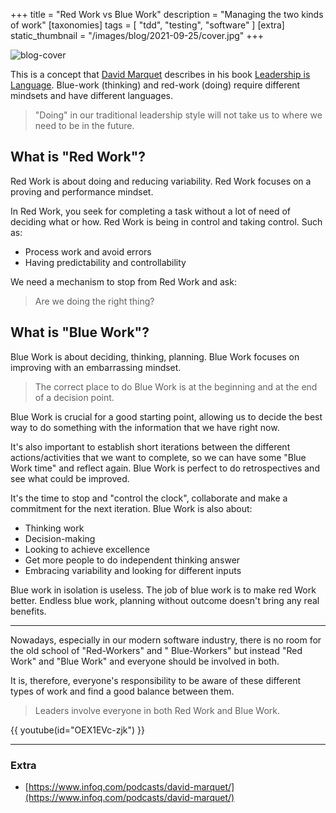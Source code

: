 +++
title = "Red Work vs Blue Work"
description = "Managing the two kinds of work"
[taxonomies]
tags = [ "tdd", "testing", "software" ]
[extra]
static_thumbnail = "/images/blog/2021-09-25/cover.jpg"
+++

![blog-cover](/images/blog/2021-10-21/cover.jpg)

This is a concept that [David Marquet](https://twitter.com/ldavidmarquet) describes in his
book [Leadership is Language](/readings/leadership-is-language/). Blue-work (thinking) and red-work (doing) require different
mindsets and have different languages.

<!-- more -->

> "Doing" in our traditional leadership style will not take us to where we need to be in the future.

## What is "Red Work"?

Red Work is about doing and reducing variability. Red Work focuses on a proving and performance mindset.

In Red Work, you seek for completing a task without a lot of need of deciding what or how. Red Work is being in control
and taking control. Such as:

- Process work and avoid errors
- Having predictability and controllability

We need a mechanism to stop from Red Work and ask:

> Are we doing the right thing?

## What is "Blue Work"?

Blue Work is about deciding, thinking, planning. Blue Work focuses on improving with an embarrassing mindset.

> The correct place to do Blue Work is at the beginning and at the end of a decision point.

Blue Work is crucial for a good starting point, allowing us to decide the best way to do something with the information
that we have right now.

It's also important to establish short iterations between the different actions/activities that we want to complete, so
we can have some "Blue Work time" and reflect again. Blue Work is perfect to do retrospectives and see what could be
improved.

It's the time to stop and "control the clock", collaborate and make a commitment for the next iteration. Blue Work is
also about:

- Thinking work
- Decision-making
- Looking to achieve excellence
- Get more people to do independent thinking answer
- Embracing variability and looking for different inputs

Blue work in isolation is useless. The job of blue work is to make red Work better. Endless blue work, planning without
outcome doesn't bring any real benefits.

---

Nowadays, especially in our modern software industry, there is no room for the old school of "Red-Workers" and "
Blue-Workers" but instead "Red Work" and "Blue Work" and everyone should be involved in both.

It is, therefore, everyone's responsibility to be aware of these different types of work and find a good balance between
them.

> Leaders involve everyone in both Red Work and Blue Work.

{{ youtube(id="OEX1EVc-zjk") }}

---

### Extra

- [https://www.infoq.com/podcasts/david-marquet/](https://www.infoq.com/podcasts/david-marquet/)
